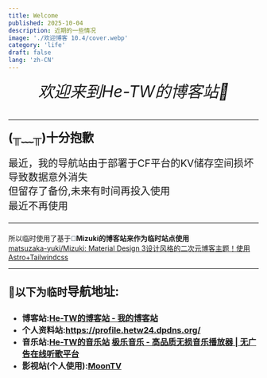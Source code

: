 ```yaml
---
title: Welcome
published: 2025-10-04
description: 近期的一些情况
image: './欢迎博客 10.4/cover.webp'
category: 'life'
draft: false
lang: 'zh-CN'
---
```

<h6 style="text-align: center;"><span style="font-size: 32px; line-height: 1.4;">欢迎来到He-TW的博客站🎉</span></h6><hr id="null"><h4><span style="background-color: transparent; font-size: 24px; display: inline !important;"></span><span style="font-size: 24px; line-height: 1.4;"><span style="font-size: 24px; line-height: 1.4;">(╥﹏╥)十分抱歉</span></span><span style="font-size: 24px; line-height: 1.4;"></span></h4><h4><span style="background-color: transparent; font-size: 20px; display: inline !important; font-weight: normal;"></span></h4><span style="font-size: 20px; line-height: 1.4;">最近，我的导航站由于部署于CF平台的KV储存空间损坏</span><div><span style="font-size: 20px; line-height: 1.4;">导致数据意外消失</span></div><div><span style="font-size: 20px; line-height: 1.4;">但留存了备份,未来有时间再投入使用</span></div><div><span style="font-size: 20px;">最近不再使用</span></div><div><h4><span style="background-color: transparent; font-size: 20px; display: inline !important; font-weight: normal;"></span></h4><div><span style="background-color: transparent; font-size: 20px; display: inline !important; font-weight: normal;"><hr id="null"></span></div><div style="text-align: left;">所以临时使用了基于<span style="color: rgb(0, 29, 53); font-family: Arial, sans-serif; background-color: transparent; display: inline !important;">🌸</span><b style="background-color: transparent;">Mizuki的博客站</b><span style="background-color: transparent; font-weight: bold; display: inline !important;">来作为临时站点使用</span></div><div style="text-align: left;"><a href="https://github.com/matsuzaka-yuki/Mizuki">matsuzaka-yuki/Mizuki: Material Design 3设计风格的二次元博客主题！使用Astro+Tailwindcss</a></div></div><div style="text-align: left;"><hr id="null"></div><h2 style="text-align: left;">📍以下为临时<span style="font-size: 1.5em; background-color: transparent; display: inline !important;"><span style="font-size: 20px; line-height: 1.4;"><span style="font-size: 24px; line-height: 1.4;">导航地址:</span></span></span></h2><div><h3><ul><li><span style="background-color: transparent; display: inline !important;">博客站</span><span style="background-color: transparent; display: inline !important;">:</span><a href="https://blog.hetw24.dpdns.org/" target="_blank" rel="noopener noreferrer">He-TW的博客站 - 我的博客站</a></li><li>个人资料站:<a href="https://profile.hetw24.dpdns.org/" target="_blank" rel="noopener noreferrer">https://profile.hetw24.dpdns.org/</a></li><li>音乐站:<a href="https://music.hetw24.dpdns.org/" target="_blank" rel="noopener noreferrer">He-TW的音乐站</a>&nbsp;<a href="https://jiclub.site/music/#/" target="_blank" rel="noopener noreferrer">极乐音乐 - 高品质无损音乐播放器 | 无广告在线听歌平台</a></li><li>影视站(个人使用):<a href="https://hetwtv.is-an.ai/" target="_blank" rel="noopener noreferrer">MoonTV</a></li></ul></h3></div><div><span style="font-size: 1.5em; background-color: transparent; display: inline !important;"><span style="font-size: 20px; line-height: 1.4;"><span style="font-size: 24px; line-height: 1.4;"><br></span></span></span></div><div><span style="font-size: 1.5em; background-color: transparent; display: inline !important;"><span style="font-size: 20px; line-height: 1.4;"><span style="font-size: 24px; line-height: 1.4;"><br></span></span></span></div><div><span style="font-size: 1.5em; background-color: transparent; display: inline !important;"><span style="font-size: 20px; line-height: 1.4;"><span style="font-size: 24px; line-height: 1.4;"><br></span></span></span></div><div style="text-align: left;"><br></div><div style="text-align: left;"><br></div><div style="text-align: left;"><br></div><div style="text-align: left;"><br></div>
